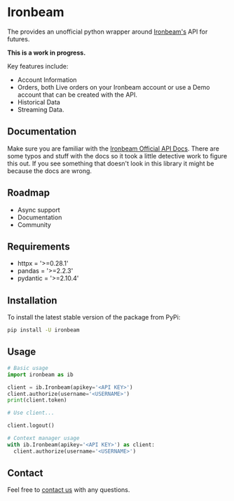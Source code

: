 # Ironbeam

The provides an unofficial python wrapper around [Ironbeam's](https://www.ironbeam.com/) API for
futures.

**This is a work in progress.**

Key features include:

- Account Information
- Orders, both Live orders on your Ironbeam account or use a Demo account that can be created
  with the API.
- Historical Data
- Streaming Data.

## Documentation

Make sure you are familiar with the [Ironbeam Official API Docs](https://docs.ironbeamapi.com/).
There are some typos and stuff with the docs so it took a little detective work to figure this
out. If you see something that doesn't look in this library it might be because the docs are
wrong.

## Roadmap

- Async support
- Documentation
- Community

## Requirements

- httpx = '>=0.28.1'
- pandas = '>=2.2.3'
- pydantic = '>=2.10.4'

## Installation

To install the latest stable version of the package from PyPi:

```bash
pip install -U ironbeam
```

## Usage

```python
# Basic usage
import ironbeam as ib

client = ib.Ironbeam(apikey='<API KEY>')
client.authorize(username='<USERNAME>')
print(client.token)

# Use client...

client.logout()

# Context manager usage
with ib.Ironbeam(apikey='<API KEY>') as client:
  client.authorize(username='<USERNAME>')
```

## Contact

Feel free to [contact us](mail_to:davidmckim@gmail.com) with any questions. 
